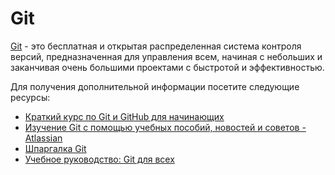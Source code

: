# Git

[Git](https://git-scm.com/) - это бесплатная и открытая распределенная система контроля версий, предназначенная для управления всем, начиная с небольших и заканчивая очень большими проектами с быстротой и эффективностью.

Для получения дополнительной информации посетите следующие ресурсы:

- [Краткий курс по Git и GitHub для начинающих](https://www.youtube.com/watch?v=SWYqp7iY_Tc)
- [Изучение Git с помощью учебных пособий, новостей и советов - Atlassian](https://www.atlassian.com/git)
- [Шпаргалка Git](https://cs.fyi/guide/git-cheatsheet)
- [Учебное руководство: Git для всех](https://thenewstack.io/tutorial-git-for-absolutely-everyone/)
